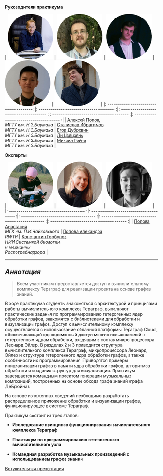 **Руководители практикума**


|   <img src="assets/aleksei_popov.png" width="150"> |  <img src="assets/stanislav_ibragimov.png" width="150">  |  <img src="assets/egor_dubrovin.png" width="150">  |  <img src="assets/Li.png" width="150">  |  <img src="assets/PXL_20220430_152105151.MP-modified.png" width="150">  |
|: --------------------------------------- :|: --------------------------------------- :|: --------------------------------------- :|: --------------------------------------- :|: --------------------------------------- :|
|   [Алексей Попов](mailto:alexpopov@bmstu.ru), <br> *МГТУ им. Н.Э.Баумана*   |   [Станислав  Ибрагимов](mailto:ibragimov@bmstu.ru)  <br>  *МГТУ им. Н.Э.Баумана*    |   [Егор Дубровин](mailto:dubrovin.en@ya.ru)  <br>  *МГТУ им. Н.Э.Баумана*    |   [Ли Цзяцзянь](mailto:dreki.li@mail.ru)  <br>  *МГТУ им. Н.Э.Баумана*    |   [Михаил Гейне](mailto:mike.geine@gmail.com)  <br>  *МГТУ им. Н.Э.Баумана*    |
 

**Эксперты**

|   <img src="assets/anastasia_popova.png" width="150">  |   <img src="assets/aleksandra_popova.png" width="150">  |   <img src="assets/892_oooo.plus.png" width="150">  | 
|: --------------------------------------- :|: --------------------------------------- :|: -------------------------------------- :|: ------------------------------------------------ :|: --------------------------------------- :|
|  [Попова Анастасия](mailto:anon@anon.ru)<br>*МГК им. П.И.Чайковского* |  [Попова Алекандра](mailto:anon@anon.ru) <br>*RWTH*   |  [Константин Горбунов](mailto:anon@anon.ru)  <br>*НИИ Системной биологии<br>и медицины<br>Роспотребнадзора*   |    



---
	

## *Аннотация* 

> Всем участникам предоставляется доступ к вычислительному комплексу Тераграф для реализации проекта на основе графов знаний. 

В ходе практикума студенты знакомяться с архитектурой и принципами работы вычислительного комплекса Тераграф,  выполняют практические задания по программированию гетерогенных ядер обработки графов, знакомятся с библиотеками для обработки и визуализации графов. Доступ к вычислительному комплексу осуществляется с использование облачной платформы Тераграф Cloud, обеспечивающей одновременный доступ многих пользователей к гетерогенным ядрам обработки, входящим в состав микропроцессора Леонард Эйлер. В разделах 2 и 3 приводится структура вычислительного комплекса Тераграф, микропроцессора Леонард Эйлер и структура гетерогенного ядра обработки графов, а также особенности их программирования. Приводятся примеры инициализации графов в памяти ядра обработки графов, алгоритмов обработки и создания структур для визуализации. Практикум завершается командным проектом генерации музыкальных композиций, построенных на основе обхода графа знаний (графа ДеБрюйна). 

На основе изложенных сведений необходимо разработать распределенное приложение обработки и визуализации графов, функционирующее в системе Тераграф.

Практикум состоит из трех этапов:

- **Исследование принципов функционирования вычислительного комплекса Тераграф**

- **Практикум по программированию гетерогенного вычислительного узла**

- **Командная разработка музыкальных произведений с испольщованием графов знаний**

<a href="https://github.com/alexbmstu/2023/blob/master/docs/pr2023.pdf" target="_blank">Вступительная презентация</a>


